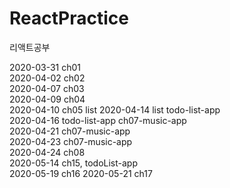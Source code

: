 # ReactPractice
리액트공부

2020-03-31 ch01  
2020-04-02 ch02  
2020-04-07 ch03  
2020-04-09 ch04  
2020-04-10 ch05 list
2020-04-14 list todo-list-app  
2020-04-16 todo-list-app ch07-music-app  
2020-04-21 ch07-music-app  
2020-04-23 ch07-music-app  
2020-04-24 ch08  
2020-05-14 ch15, todoList-app  
2020-05-19 ch16
2020-05-21 ch17
